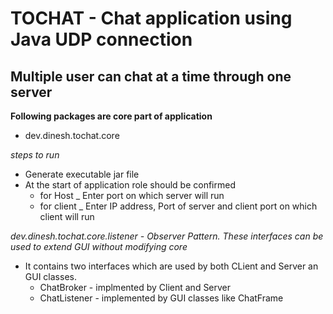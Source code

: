 TOCHAT - Chat application using Java UDP connection
==============

Multiple user can chat at a time through one server
--------------

**Following packages are core part of application**
- dev.dinesh.tochat.core

*steps to run*
- Generate executable jar file
- At the start of application role should be confirmed
  - for Host _ Enter port on which server will run
  - for client _ Enter IP address, Port of server and client port on which client will run
  
*dev.dinesh.tochat.core.listener - Observer Pattern. These interfaces can be used to extend GUI without modifying core*
- It contains two interfaces which are used by both CLient and Server an GUI classes.
  -   ChatBroker - implmented by Client and Server
  -   ChatListener - implemented by GUI classes like ChatFrame

